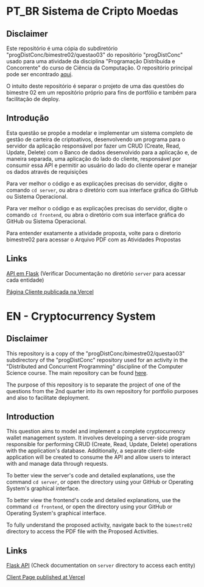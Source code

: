 # PT_BR Sistema de Cripto Moedas 

## Disclaimer

Este repositório é uma cópia do subdiretório "progDistConc/bimestre02/questao03" do repositório "progDistConc" usado para uma atividade da disciplina "Programação Distribuída e Concorrente" do curso de Ciência da Computação. O repositório principal pode ser encontrado [aqui](https://github.com/Andreprado20/progDistConc).

O intuito deste repositório é separar o projeto de uma das questões do bimestre 02 em um repositório próprio para fins de portfólio e também para facilitação de deploy.

## Introdução

Esta questão se propõe a modelar e implementar um sistema completo de gestão de carteira de criptoativos, desenvolvendo um programa para o servidor da aplicação responsável por fazer um CRUD (Create, Read, Update, Delete) com o Banco de dados desenvolvido para a aplicação e, de maneira separada, uma aplicação do lado do cliente, responsável por consumir essa API e permitir ao usuário do lado do cliente operar e manejar os dados através de requisições

Para ver melhor o código e as explicações precisas do servidor, digite o comando ```cd server```, ou abra o diretório com sua interface gráfica do GitHub ou Sistema Operacional.

Para ver melhor o código e as explicações precisas do servidor, digite o comando ```cd frontend```, ou abra o diretório com sua interface gráfica do GitHub ou Sistema Operacional.

Para entender exatamente a atividade proposta, volte para o diretorio bimestre02 para acessar o Arquivo PDF com as Atividades Propostas

## Links

[API em Flask](https://prog-dist-conc03.vercel.app/api/usuarios) (Verificar Documentação no diretório `server` para acessar cada entidade)

[Página Cliente publicada na Vercel](https://prog-dist-conc03-frontend.vercel.app/)

# EN - Cryptocurrency System

## Disclaimer

This repository is a copy of the "progDistConc/bimestre02/questao03" subdirectory of the "progDistConc" repository used for an activity in the "Distributed and Concurrent Programming" discipline of the Computer Science course. The main repository can be found [here](https://github.com/Andreprado20/progDistConc).

The purpose of this repository is to separate the project of one of the questions from the 2nd quarter into its own repository for portfolio purposes and also to facilitate deployment.

## Introduction

This question aims to model and implement a complete cryptocurrency wallet management system. It involves developing a server-side program responsible for performing CRUD (Create, Read, Update, Delete) operations with the application's database. Additionally, a separate client-side application will be created to consume the API and allow users to interact with and manage data through requests.

To better view the server's code and detailed explanations, use the command `cd server`, or open the directory using your GitHub or Operating System's graphical interface.

To better view the frontend's code and detailed explanations, use the command `cd frontend`, or open the directory using your GitHub or Operating System's graphical interface.

To fully understand the proposed activity, navigate back to the `bimestre02` directory to access the PDF file with the Proposed Activities.

## Links

[Flask API](https://prog-dist-conc03.vercel.app/api/usuarios) (Check documentation on `server` directory to access each entity)

[Client Page published at Vercel](https://prog-dist-conc03-frontend.vercel.app/)